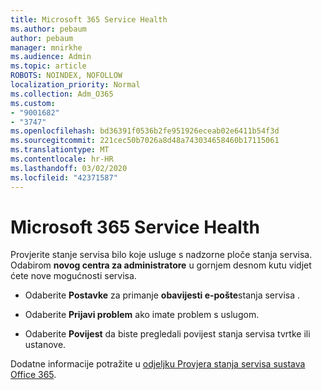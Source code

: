 ```yaml
---
title: Microsoft 365 Service Health
ms.author: pebaum
author: pebaum
manager: mnirkhe
ms.audience: Admin
ms.topic: article
ROBOTS: NOINDEX, NOFOLLOW
localization_priority: Normal
ms.collection: Adm_O365
ms.custom:
- "9001682"
- "3747"
ms.openlocfilehash: bd36391f0536b2fe951926eceab02e6411b54f3d
ms.sourcegitcommit: 221cec50b7026a8d48a743034658460b17115061
ms.translationtype: MT
ms.contentlocale: hr-HR
ms.lasthandoff: 03/02/2020
ms.locfileid: "42371587"
---
```

# <a name="microsoft-365-service-health"></a>Microsoft 365 Service Health


Provjerite stanje servisa bilo koje usluge s nadzorne ploče stanja servisa. Odabirom **novog centra za administratore** u gornjem desnom kutu vidjet ćete nove mogućnosti servisa.

- Odaberite **Postavke** za primanje **obavijesti e-pošte**stanja servisa .

- Odaberite **Prijavi problem** ako imate problem s uslugom.

- Odaberite **Povijest** da biste pregledali povijest stanja servisa tvrtke ili ustanove. 

Dodatne informacije potražite u [odjeljku Provjera stanja servisa sustava Office 365](https://docs.microsoft.com/en-us/office365/enterprise/view-service-health). 